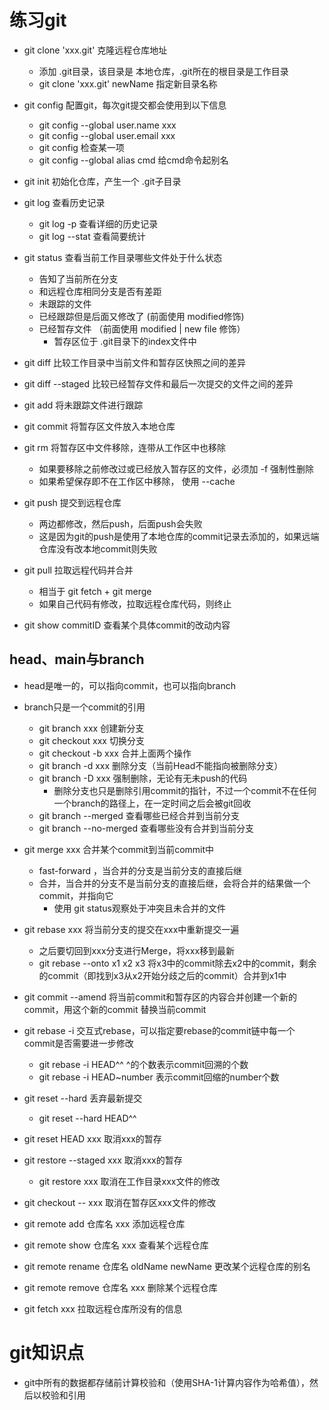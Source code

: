 # 练习git
- git clone 'xxx.git' 克隆远程仓库地址
  - 添加 .git目录，该目录是 本地仓库，.git所在的根目录是工作目录
  - git clone 'xxx.git' newName 指定新目录名称

- git config 配置git，每次git提交都会使用到以下信息
  - git config --global user.name xxx
  - git config --global user.email xxx
  - git config <key> 检查某一项
  - git config --global alias cmd 给cmd命令起别名

- git init 初始化仓库，产生一个 .git子目录

- git log 查看历史记录
  - git log -p 查看详细的历史记录
  - git log --stat 查看简要统计
  
- git status 查看当前工作目录哪些文件处于什么状态
  - 告知了当前所在分支
  - 和远程仓库相同分支是否有差距
  - 未跟踪的文件 
  - 已经跟踪但是后面又修改了 (前面使用 modified修饰)
  - 已经暂存文件 （前面使用 modified | new file 修饰）
    - 暂存区位于 .git目录下的index文件中

- git diff 比较工作目录中当前文件和暂存区快照之间的差异
- git diff --staged 比较已经暂存文件和最后一次提交的文件之间的差异  

- git add 将未跟踪文件进行跟踪
- git commit 将暂存区文件放入本地仓库
- git rm 将暂存区中文件移除，连带从工作区中也移除
  - 如果要移除之前修改过或已经放入暂存区的文件，必须加 -f 强制性删除
  - 如果希望保存即不在工作区中移除， 使用 --cache
- git push 提交到远程仓库
  - 两边都修改，然后push，后面push会失败
  - 这是因为git的push是使用了本地仓库的commit记录去添加的，如果远端仓库没有改本地commit则失败
  
- git pull 拉取远程代码并合并
  - 相当于 git fetch + git merge 
  - 如果自己代码有修改，拉取远程仓库代码，则终止
  
- git show commitID 查看某个具体commit的改动内容

## head、main与branch
- head是唯一的，可以指向commit，也可以指向branch
- branch只是一个commit的引用
  - git branch xxx  创建新分支
  - git checkout xxx  切换分支
  - git checkout -b xxx 合并上面两个操作
  - git branch -d xxx 删除分支（当前Head不能指向被删除分支）
  - git branch -D xxx 强制删除，无论有无未push的代码
    - 删除分支也只是删除引用commit的指针，不过一个commit不在任何一个branch的路径上，在一定时间之后会被git回收
  - git branch --merged 查看哪些已经合并到当前分支
  - git branch --no-merged 查看哪些没有合并到当前分支

- git merge xxx 合并某个commit到当前commit中
  - fast-forward ，当合并的分支是当前分支的直接后继
  - 合并，当合并的分支不是当前分支的直接后继，会将合并的结果做一个commit，并指向它
    - 使用 git status观察处于冲突且未合并的文件
- git rebase xxx 将当前分支的提交在xxx中重新提交一遍
  - 之后要切回到xxx分支进行Merge，将xxx移到最新
  - git rebase --onto x1 x2 x3 将x3中的commit除去x2中的commit，剩余的commit（即找到x3从x2开始分歧之后的commit）合并到x1中

- git commit --amend 将当前commit和暂存区的内容合并创建一个新的commit，用这个新的commit 替换当前commit
- git rebase -i 交互式rebase，可以指定要rebase的commit链中每一个commit是否需要进一步修改
  - git rebase -i HEAD^^ ^的个数表示commit回溯的个数
  - git rebase -i HEAD~number 表示commit回缩的number个数

- git reset --hard 丢弃最新提交
  - git reset --hard HEAD^^

- git reset HEAD xxx 取消xxx的暂存
- git restore --staged xxx 取消xxx的暂存
  - git restore xxx 取消在工作目录xxx文件的修改
- git checkout -- xxx 取消在暂存区xxx文件的修改

- git remote add 仓库名 xxx 添加远程仓库
- git remote show 仓库名 xxx 查看某个远程仓库
- git remote rename 仓库名 oldName newName 更改某个远程仓库的别名
- git remote remove 仓库名 xxx 删除某个远程仓库

- git fetch xxx 拉取远程仓库所没有的信息

# git知识点
- git中所有的数据都存储前计算校验和（使用SHA-1计算内容作为哈希值），然后以校验和引用